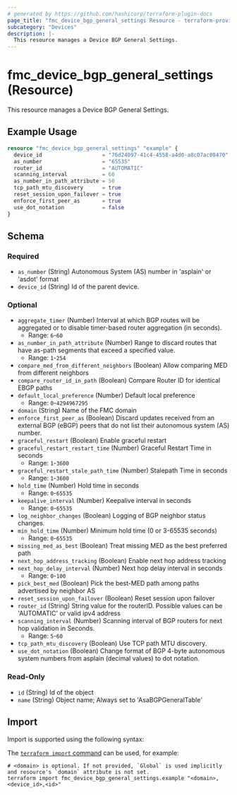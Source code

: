 ```yaml
---
# generated by https://github.com/hashicorp/terraform-plugin-docs
page_title: "fmc_device_bgp_general_settings Resource - terraform-provider-fmc"
subcategory: "Devices"
description: |-
  This resource manages a Device BGP General Settings.
---
```


# fmc_device_bgp_general_settings (Resource)

This resource manages a Device BGP General Settings.

## Example Usage

```terraform
resource "fmc_device_bgp_general_settings" "example" {
  device_id                   = "76d24097-41c4-4558-a4d0-a8c07ac08470"
  as_number                   = "65535"
  router_id                   = "AUTOMATIC"
  scanning_interval           = 60
  as_number_in_path_attribute = 50
  tcp_path_mtu_discovery      = true
  reset_session_upon_failover = true
  enforce_first_peer_as       = true
  use_dot_notation            = false
}
```

<!-- schema generated by tfplugindocs -->
## Schema

### Required

- `as_number` (String) Autonomous System (AS) number in 'asplain' or 'asdot' format
- `device_id` (String) Id of the parent device.

### Optional

- `aggregate_timer` (Number) Interval at which BGP routes will be aggregated or to disable timer-based router aggregation (in seconds).
  - Range: `6`-`60`
- `as_number_in_path_attribute` (Number) Range to discard routes that have as-path segments that exceed a specified value.
  - Range: `1`-`254`
- `compare_med_from_different_neighbors` (Boolean) Allow comparing MED from different neighbors
- `compare_router_id_in_path` (Boolean) Compare Router ID for identical EBGP paths
- `default_local_preference` (Number) Default local preference
  - Range: `0`-`4294967295`
- `domain` (String) Name of the FMC domain
- `enforce_first_peer_as` (Boolean) Discard updates received from an external BGP (eBGP) peers that do not list their autonomous system (AS) number.
- `graceful_restart` (Boolean) Enable graceful restart
- `graceful_restart_restart_time` (Number) Graceful Restart Time in seconds
  - Range: `1`-`3600`
- `graceful_restart_stale_path_time` (Number) Stalepath Time in seconds
  - Range: `1`-`3600`
- `hold_time` (Number) Hold time in seconds
  - Range: `0`-`65535`
- `keepalive_interval` (Number) Keepalive interval in seconds
  - Range: `0`-`65535`
- `log_neighbor_changes` (Boolean) Logging of BGP neighbor status changes.
- `min_hold_time` (Number) Minimum hold time (0 or 3-65535 seconds)
  - Range: `0`-`65535`
- `missing_med_as_best` (Boolean) Treat missing MED as the best preferred path
- `next_hop_address_tracking` (Boolean) Enable next hop address tracking
- `next_hop_delay_interval` (Number) Next hop delay interval in seconds
  - Range: `0`-`100`
- `pick_best_med` (Boolean) Pick the best-MED path among paths advertised by neighbor AS
- `reset_session_upon_failover` (Boolean) Reset session upon failover
- `router_id` (String) String value for the routerID. Possible values can be 'AUTOMATIC' or valid ipv4 address
- `scanning_interval` (Number) Scanning interval of BGP routers for next hop validation in Seconds.
  - Range: `5`-`60`
- `tcp_path_mtu_discovery` (Boolean) Use TCP path MTU discovery.
- `use_dot_notation` (Boolean) Change format of BGP 4-byte autonomous system numbers from asplain (decimal values) to dot notation.

### Read-Only

- `id` (String) Id of the object
- `name` (String) Object name; Always set to 'AsaBGPGeneralTable'

## Import

Import is supported using the following syntax:

The [`terraform import` command](https://developer.hashicorp.com/terraform/cli/commands/import) can be used, for example:

```shell
# <domain> is optional. If not provided, `Global` is used implicitly and resource's `domain` attribute is not set.
terraform import fmc_device_bgp_general_settings.example "<domain>,<device_id>,<id>"
```
